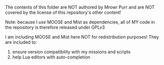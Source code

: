 The contents of this folder are NOT authored by Mrowr Purr
and are NOT covered by the license of this repository's
other content!

Note: because I _use_ MOOSE and Mist as dependencies, all of MY code
in the repository is therefore released under GPLv3

I am including MOOSE and Mist here NOT for redistribution purposes!
They are included to:
 1. ensure version compatibility with my missions and scripts
 2. help Lua editors with auto-completion
